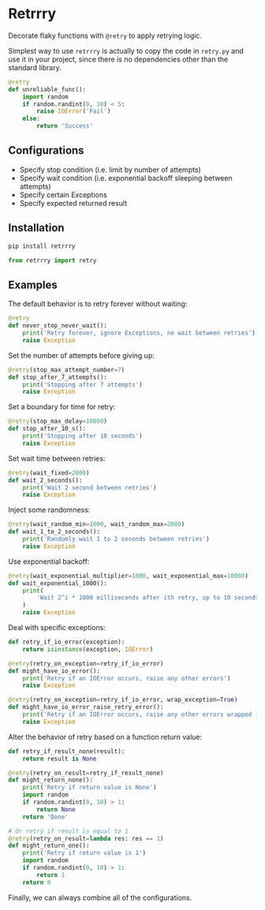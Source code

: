 # Retrrry

Decorate flaky functions with `@retry` to apply retrying logic.

Simplest way to use `retrrry` is actually to copy the code in `retry.py` and use it in your
project, since there is no dependencies other than the standard library.

```python
@retry
def unreliable_func():
    import random
    if random.randint(0, 10) < 5:
        raise IOError('Fail')
    else:
        return 'Success'
```

## Configurations

- Specify stop condition (i.e. limit by number of attempts)
- Specify wait condition (i.e. exponential backoff sleeping between attempts)
- Specify certain Exceptions
- Specify expected returned result

## Installation

```sh
pip install retrrry
```

```python
from retrrry import retry
```

## Examples

The default behavior is to retry forever without waiting:

```python
@retry
def never_stop_never_wait():
    print('Retry forever, ignore Exceptions, no wait between retries')
    raise Exception
```

Set the number of attempts before giving up:

```python
@retry(stop_max_attempt_number=7)
def stop_after_7_attempts():
    print('Stopping after 7 attempts')
    raise Exception
```

Set a boundary for time for retry:

```python
@retry(stop_max_delay=10000)
def stop_after_10_s():
    print('Stopping after 10 seconds')
    raise Exception
```

Set wait time between retries:

```python
@retry(wait_fixed=2000)
def wait_2_seconds():
    print('Wait 2 second between retries')
    raise Exception
```

Inject some randomness:

```python
@retry(wait_random_min=1000, wait_random_max=2000)
def wait_1_to_2_seconds():
    print('Randomly wait 1 to 2 seconds between retries')
    raise Exception
```

Use exponential backoff:

```python
@retry(wait_exponential_multiplier=1000, wait_exponential_max=10000)
def wait_exponential_1000():
    print(
        'Wait 2^i * 1000 milliseconds after ith retry, up to 10 seconds, then 10 seconds afterwards'
    )
    raise Exception
```

Deal with specific exceptions:

```python
def retry_if_io_error(exception):
    return isinstance(exception, IOError)

@retry(retry_on_exception=retry_if_io_error)
def might_have_io_error():
    print('Retry if an IOError occurs, raise any other errors')
    raise Exception

@retry(retry_on_exception=retry_if_io_error, wrap_exception=True)
def might_have_io_error_raise_retry_error():
    print('Retry if an IOError occurs, raise any other errors wrapped in RetryError')
    raise Exception
```

Alter the behavior of retry based on a function return value:

```python
def retry_if_result_none(result):
    return result is None

@retry(retry_on_result=retry_if_result_none)
def might_return_none():
    print('Retry if return value is None')
    import random
    if random.randint(0, 10) > 1:
        return None
    return 'Done'

# Or retry if result is equal to 1
@retry(retry_on_result=lambda res: res == 1)
def might_return_one():
    print('Retry if return value is 1')
    import random
    if random.randint(0, 10) > 1:
        return 1
    return 0
```

Finally, we can always combine all of the configurations.
